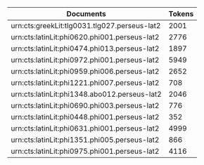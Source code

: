 | Documents                                                        | Tokens     |
| --                                                               | --         |
| urn:cts:greekLit:tlg0031.tlg027.perseus-lat2                     | 2001       |
| urn:cts:latinLit:phi0620.phi001.perseus-lat2                     | 2776       |
| urn:cts:latinLit:phi0474.phi013.perseus-lat2                     | 1897       |
| urn:cts:latinLit:phi0972.phi001.perseus-lat2                     | 5949       |
| urn:cts:latinLit:phi0959.phi006.perseus-lat2                     | 2652       |
| urn:cts:latinLit:phi1221.phi007.perseus-lat2                     | 708        |
| urn:cts:latinLit:phi1348.abo012.perseus-lat2                     | 2046       |
| urn:cts:latinLit:phi0690.phi003.perseus-lat2                     | 776        |
| urn:cts:latinLit:phi0448.phi001.perseus-lat2                     | 352        |
| urn:cts:latinLit:phi0631.phi001.perseus-lat2                     | 4999       |
| urn:cts:latinLit:phi1351.phi005.perseus-lat2                     | 866        |
| urn:cts:latinLit:phi0975.phi001.perseus-lat2                     | 4116       |
